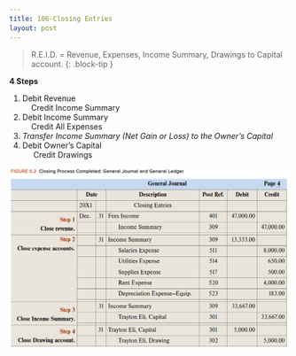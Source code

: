 ```yaml
---
title: 106-Closing Entries
layout: post
---
```


> R.E.I.D. = Revenue, Expenses, Income Summary, Drawings to Capital account.
{: .block-tip }


**4 Steps**    

1. Debit Revenue<br>&nbsp;&nbsp;&nbsp;&nbsp;Credit Income Summary  
2. Debit Income Summary<br>&nbsp;&nbsp;&nbsp;&nbsp;Credit All Expenses  
3. *Transfer Income Summary (Net Gain or Loss) to the Owner’s Capital*  
4. Debit Owner’s Capital<br>&nbsp;&nbsp;&nbsp;&nbsp; Credit Drawings  

![](/assets/mc-graw-accounting-course/images/closing.fig.6.2.all.4.steps.png)
